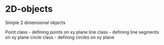 # 2D-objects
Simple 2 dimensional objects

Point class - defining points on xy plane
line class - defining line segments on xy plane
circle class - defining circles on xy plane
